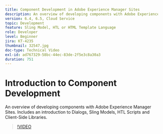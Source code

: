 ```yaml
---
title: Component Development in Adobe Experience Manager Sites
description: An overview of developing components with Adobe Experience Manager Sites. Includes an introduction to Dialogs, Sling Models, HTL Scripts and Client-Side Libraries.
version: 6.4, 6.5, Cloud Service
topic: Development
feature: Sling Model, HTL or HTML Template Language
role: Developer
level: Beginner
jira: KT-4235
thumbnail: 32547.jpg
doc-type: Technical Video
exl-id: ad767329-58bc-44ec-83de-2f5e3c8a30a3
duration: 751
---
```

# Introduction to Component Development

An overview of developing components with Adobe Experience Manager Sites. Includes an introduction to Dialogs, Sling Models, HTL Scripts and Client-Side Libraries.

>[!VIDEO](https://video.tv.adobe.com/v/32547?quality=12&learn=on)
